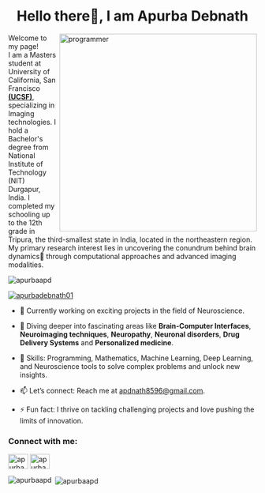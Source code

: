 <h1 align="center">Hello there👋, I am Apurba Debnath</h1>
<img align="right" alt="programmer" width="400" src="https://thumbs.gfycat.com/AgonizingEvenHoiho-size_restricted.gif">

<p align="left">
  Welcome to my page!</br>I am a Masters student at University of California, San Francisco <b><a href="https://www.ucsf.edu/" target="_blank">(UCSF)</a></b>, specializing in Imaging technologies. I hold a Bachelor's degree from National Institute of Technology (NIT) Durgapur, India.
  I completed my schooling up to the 12th grade in Tripura, the third-smallest state in India, located in the northeastern region.<br>
  My primary research interest lies in uncovering the conundrum behind brain dynamics🧠 through computational approaches and advanced imaging modalities.
</p>

<p align="left"> <img src="https://komarev.com/ghpvc/?username=apurbaapd&label=Profile%20views&color=0e75b6&style=flat" alt="apurbaapd" /> </p>

<p align="left"> <a href="https://twitter.com/apurbadebnath01" target="blank"><img src="https://img.shields.io/twitter/follow/apurbadebnath01?logo=twitter&style=for-the-badge" alt="apurbadebnath01" /></a> </p>

- 🔭 Currently working on exciting projects in the field of Neuroscience.

- 🌱 Diving deeper into fascinating areas like **Brain-Computer Interfaces**, **Neuroimaging techniques**, **Neuropathy**, **Neuronal disorders**, **Drug Delivery Systems** and **Personalized medicine**.

- 🎯 Skills: Programming, Mathematics, Machine Learning, Deep Learning, and Neuroscience tools to solve complex problems and unlock new insights.

- 📫 Let’s connect: Reach me at apdnath8596@gmail.com.

- ⚡ Fun fact: I thrive on tackling challenging projects and love pushing the limits of innovation.

<h3 align="left">Connect with me:</h3>
<p align="left">
<a href="https://twitter.com/apurbadebnath01" target="blank"><img align="center" src="https://raw.githubusercontent.com/rahuldkjain/github-profile-readme-generator/master/src/images/icons/Social/twitter.svg" alt="apurbadebnath01" height="30" width="40" /></a>
<a href="https://www.linkedin.com/in/apurba-debnath-a75a93211/" target="blank"><img align="center" src="https://raw.githubusercontent.com/rahuldkjain/github-profile-readme-generator/master/src/images/icons/Social/linked-in-alt.svg" alt="apurba-debnath-a75a93211" height="30" width="40" /></a>
</p>

<p><img align="left" src="https://github-readme-stats.vercel.app/api/top-langs?username=apurbaapd&show_icons=true&locale=en&layout=compact" alt="apurbaapd" /></p>

<p>&nbsp;<img align="center" src="https://github-readme-stats.vercel.app/api?username=apurbaapd&show_icons=true&locale=en" alt="apurbaapd" /></p>
